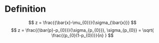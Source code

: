 # Definition
$$
z = \frac{{\bar{x}-\mu_{0}}}{\sigma_{\bar{x}}}
$$
$$
z = \frac{{\bar{p}-p_{0}}}{\sigma_{p_{0}}}, \sigma_{p_{0}} = \sqrt{ \frac{{p_{0}(1-p_{0})}}{n} }
$$

